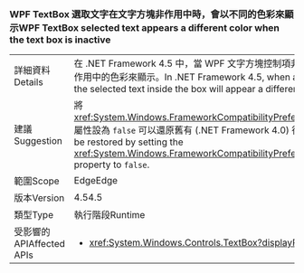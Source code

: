 ### <a name="wpf-textbox-selected-text-appears-a-different-color-when-the-text-box-is-inactive"></a><span data-ttu-id="82c79-101">WPF TextBox 選取文字在文字方塊非作用中時，會以不同的色彩來顯示</span><span class="sxs-lookup"><span data-stu-id="82c79-101">WPF TextBox selected text appears a different color when the text box is inactive</span></span>

|   |   |
|---|---|
|<span data-ttu-id="82c79-102">詳細資料</span><span class="sxs-lookup"><span data-stu-id="82c79-102">Details</span></span>|<span data-ttu-id="82c79-103">在 .NET Framework 4.5 中，當 WPF 文字方塊控制項非作用中時 (沒有焦點)，方塊內的選取文字會以不同於控制項作用中的色彩來顯示。</span><span class="sxs-lookup"><span data-stu-id="82c79-103">In .NET Framework 4.5, when a WPF text box control is inactive (it doesn't have focus), the selected text inside the box will appear a different color than when the control is active.</span></span>|
|<span data-ttu-id="82c79-104">建議</span><span class="sxs-lookup"><span data-stu-id="82c79-104">Suggestion</span></span>|<span data-ttu-id="82c79-105">將 <xref:System.Windows.FrameworkCompatibilityPreferences.AreInactiveSelectionHighlightBrushKeysSupported> 屬性設為 <code>false</code> 可以還原舊有 (.NET Framework 4.0) 行為。</span><span class="sxs-lookup"><span data-stu-id="82c79-105">The previous (.NET Framework 4.0) behavior may be restored by setting the <xref:System.Windows.FrameworkCompatibilityPreferences.AreInactiveSelectionHighlightBrushKeysSupported> property to <code>false</code>.</span></span>|
|<span data-ttu-id="82c79-106">範圍</span><span class="sxs-lookup"><span data-stu-id="82c79-106">Scope</span></span>|<span data-ttu-id="82c79-107">Edge</span><span class="sxs-lookup"><span data-stu-id="82c79-107">Edge</span></span>|
|<span data-ttu-id="82c79-108">版本</span><span class="sxs-lookup"><span data-stu-id="82c79-108">Version</span></span>|<span data-ttu-id="82c79-109">4.5</span><span class="sxs-lookup"><span data-stu-id="82c79-109">4.5</span></span>|
|<span data-ttu-id="82c79-110">類型</span><span class="sxs-lookup"><span data-stu-id="82c79-110">Type</span></span>|<span data-ttu-id="82c79-111">執行階段</span><span class="sxs-lookup"><span data-stu-id="82c79-111">Runtime</span></span>|
|<span data-ttu-id="82c79-112">受影響的 API</span><span class="sxs-lookup"><span data-stu-id="82c79-112">Affected APIs</span></span>|<ul><li><xref:System.Windows.Controls.TextBox?displayProperty=nameWithType></li></ul>|

